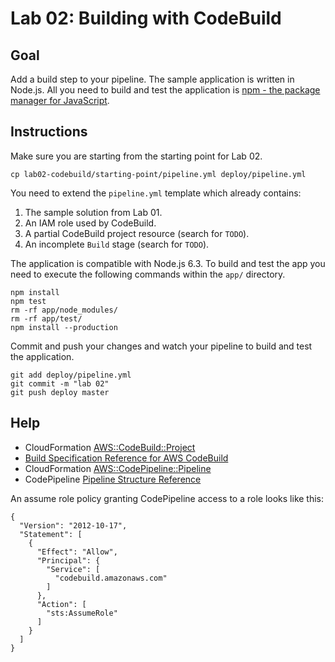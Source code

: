 # Lab 02: Building with CodeBuild

## Goal

Add a build step to your pipeline. The sample application is written in Node.js. All you need to build and test the application is [npm - the package manager for JavaScript](https://www.npmjs.com/).

## Instructions

Make sure you are starting from the starting point for Lab 02.

```
cp lab02-codebuild/starting-point/pipeline.yml deploy/pipeline.yml
```

You need to extend the `pipeline.yml` template which already contains:

1. The sample solution from Lab 01.
1. An IAM role used by CodeBuild.
1. A partial CodeBuild project resource (search for `TODO`).
1. An incomplete `Build` stage (search for `TODO`).

The application is compatible with Node.js 6.3. To build and test the app you need to execute the following commands within the `app/` directory.

```
npm install
npm test
rm -rf app/node_modules/
rm -rf app/test/
npm install --production
```

Commit and push your changes and watch your pipeline to build and test the application.

```
git add deploy/pipeline.yml
git commit -m "lab 02"
git push deploy master
```

## Help

* CloudFormation [AWS::CodeBuild::Project](https://docs.aws.amazon.com/AWSCloudFormation/latest/UserGuide/aws-resource-codebuild-project.html)
* [Build Specification Reference for AWS CodeBuild](https://docs.aws.amazon.com/codebuild/latest/userguide/build-spec-ref.html)
* CloudFormation [AWS::CodePipeline::Pipeline](https://docs.aws.amazon.com/AWSCloudFormation/latest/UserGuide/aws-resource-codepipeline-pipeline.html)
* CodePipeline [Pipeline Structure Reference](https://docs.aws.amazon.com/codepipeline/latest/userguide/reference-pipeline-structure.html)

An assume role policy granting CodePipeline access to a role looks like this:

```
{
  "Version": "2012-10-17",
  "Statement": [
    {
      "Effect": "Allow",
      "Principal": {
        "Service": [
          "codebuild.amazonaws.com"
        ]
      },
      "Action": [
        "sts:AssumeRole"
      ]
    }
  ]
}
```
